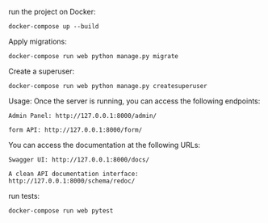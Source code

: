 run the project on Docker:

    docker-compose up --build

Apply migrations:

    docker-compose run web python manage.py migrate

Create a superuser:

    docker-compose run web python manage.py createsuperuser

Usage: Once the server is running, you can access the following endpoints:

    Admin Panel: http://127.0.0.1:8000/admin/

    form API: http://127.0.0.1:8000/form/

You can access the documentation at the following URLs:

    Swagger UI: http://127.0.0.1:8000/docs/
    
    A clean API documentation interface: http://127.0.0.1:8000/schema/redoc/


run tests:

    docker-compose run web pytest